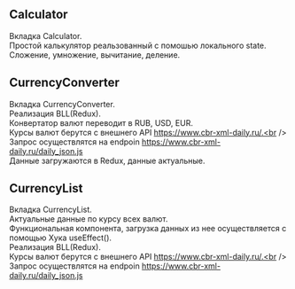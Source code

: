 ## Calculator

Вкладка Calculator.<br />
Простой калькулятор реальзованный с помошью локального state.<br />
Сложение, умножение, вычитание, деление.


## CurrencyConverter

Вкладка CurrencyConverter.<br />
Реализация BLL(Redux).<br />
Конвертатор валют переводит в RUB, USD, EUR.<br />
Курсы валют берутся с внешнего API https://www.cbr-xml-daily.ru/.<br />
Запрос осуществлятся на endpoin https://www.cbr-xml-daily.ru/daily_json.js <br />
Данные загружаются в Redux, данные актуальные.<br />


## CurrencyList

Вкладка CurrencyList.<br />
Актуальные данные по курсу всех валют.<br />
Функциональная компонента, загрузка данных из нее осуществляется с помощью Хука useEffect().<br />
Реализация BLL(Redux).<br />
Курсы валют берутся с внешнего API https://www.cbr-xml-daily.ru/.<br />
Запрос осуществлятся на endpoin https://www.cbr-xml-daily.ru/daily_json.js <br />


